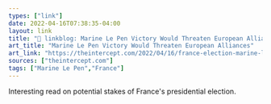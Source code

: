 ```yaml
---
types: ["link"]
date: 2022-04-16T07:38:35-04:00
layout: link
title: "🔗 linkblog: Marine Le Pen Victory Would Threaten European Alliances'"
art_title: "Marine Le Pen Victory Would Threaten European Alliances"
art_link: "https://theintercept.com/2022/04/16/france-election-marine-le-pen-europe/"
sources: ["theintercept.com"]
tags: ["Marine Le Pen","France"]
---
```

Interesting read on potential stakes of France's presidential election.
